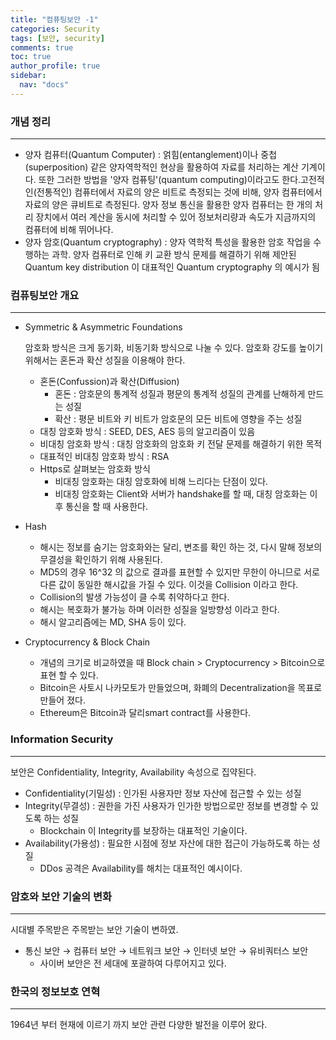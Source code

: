 ```yaml
---
title: "컴퓨팅보안 -1"
categories: Security
tags: [보안, security]
comments: true
toc: true
author_profile: true
sidebar:
  nav: "docs"
---
```

### 개념 정리

---

- 양자 컴퓨터(Quantum Computer) : 얽힘(entanglement)이나 중첩(superposition) 같은 양자역학적인 현상을 활용하여 자료를 처리하는 계산 기계이다. 또한 그러한 방법을 '양자 컴퓨팅'(quantum computing)이라고도 한다.고전적인(전통적인) 컴퓨터에서 자료의 양은 비트로 측정되는 것에 비해, 양자 컴퓨터에서 자료의 양은 큐비트로 측정된다. 양자 정보 통신을 활용한 양자 컴퓨터는 한 개의 처리 장치에서 여러 계산을 동시에 처리할 수 있어 정보처리량과 속도가 지금까지의 컴퓨터에 비해 뛰어나다.
- 양자 암호(Quantum cryptography) : 양자 역학적 특성을 활용한 암호 작업을 수행하는 과학. 양자 컴퓨터로 인해 키 교환 방식 문제를 해결하기 위해 제안된 Quantum key distribution 이 대표적인 Quantum cryptography 의 예시가 됨

### 컴퓨팅보안 개요

---

- Symmetric & Asymmetric Foundations
    
    암호화 방식은 크게 동기화, 비동기화 방식으로 나눌 수 있다. 암호화 강도를 높이기 위해서는 혼돈과 확산 성질을 이용해야 한다.
    
    - 혼돈(Confussion)과 확산(Diffusion)
        - 혼돈 : 암호문의 통계적 성질과 평문의 통계적 성질의 관계를 난해하게 만드는 성질
        - 확산 : 평문 비트와 키 비트가 암호문의 모든 비트에 영향을 주는 성질
    - 대칭 암호화 방식 : SEED, DES, AES 등의 알고리즘이 있음
    - 비대칭 암호화 방식 : 대칭 암호화의 암호화 키 전달 문제를 해결하기 위한 목적
    - 대표적인 비대칭 암호화 방식 : RSA
    - Https로 살펴보는 암호화 방식
        - 비대칭 암호화는 대칭 암호화에 비해 느리다는 단점이 있다.
        - 비대칭 암호화는 Client와 서버가 handshake를 할 때, 대칭 암호화는 이후 통신을 할 때 사용한다.
- Hash
    - 해시는 정보를 숨기는 암호화와는 달리, 변조를 확인 하는 것, 다시 말해 정보의 무결성을 확인하기 위해 사용된다.
    - MD5의 경우 16^32 의 값으로 결과를 표현할 수 있지만 무한이 아니므로 서로 다른 값이 동일한 해시값을 가질 수 있다. 이것을 Collision 이라고 한다.
    - Collision의 발생 가능성이 클 수록 취약하다고 한다.
    - 해시는 복호화가 불가능 하며 이러한  성질을 일방향성 이라고 한다.
    - 해시 알고리즘에는 MD, SHA 등이 있다.
- Cryptocurrency & Block Chain
    - 개념의 크기로 비교하였을 때 Block chain > Cryptocurrency > Bitcoin으로 표현 할 수 있다.
    - Bitcoin은 사토시 나카모토가 만들었으며, 화폐의 Decentralization을 목표로 만들어 졌다.
    - Ethereum은 Bitcoin과 달리smart contract를 사용한다.

### Information Security

---

보안은 Confidentiality, Integrity, Availability 속성으로 집약된다.

- Confidentiality(기밀성) : 인가된 사용자만 정보 자산에 접근할 수 있는 성질
- Integrity(무결성) : 권한을 가진 사용자가 인가한 방법으로만 정보를 변경할 수 있도록 하는 성질
    - Blockchain 이 Integrity를 보장하는 대표적인 기술이다.
- Availability(가용성) : 필요한 시점에 정보 자산에 대한 접근이 가능하도록 하는 성질
    - DDos 공격은 Availability를 해치는 대표적인 예시이다.

### 암호와 보안 기술의 변화

---

시대별 주목받은 주목받는 보안 기술이 변하였.

- 통신 보안 → 컴퓨터 보안 → 네트워크 보안 → 인터넷 보안 → 유비쿼터스 보안
    - 사이버 보안은 전 세대에 포괄하여 다루어지고 있다.
    

### 한국의 정보보호 연혁

---

1964년 부터 현재에 이르기 까지 보안 관련 다양한 발전을 이루어 왔다.